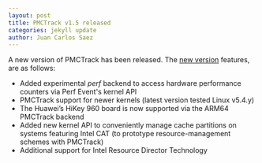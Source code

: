 ```yaml
---
layout: post
title: PMCTrack v1.5 released
categories: jekyll update
author: Juan Carlos Saez
---
```


A new version of PMCTrack has been released. The [new version][1] features, are as follows:

* Added experimental *perf* backend to access hardware performance counters via Perf Event's kernel API
* PMCTrack support for newer kernels (latest version tested Linux v5.4.y)
* The Huawei’s HiKey 960 board is now supported via the ARM64 PMCTrack backend
* Added new kernel API to conveniently manage cache partitions on systems featuring Intel CAT (to prototype resource-management schemes with PMCTrack)
* Additional support for Intel Resource Director Technology  
 

[1]: https://github.com/jcsaezal/pmctrack/releases/tag/v1.5